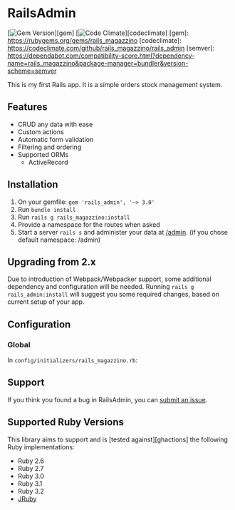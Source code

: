 # RailsAdmin

[![Gem Version](https://img.shields.io/gem/v/rails_admin.svg)][gem]
[![Code Climate](https://codeclimate.com/github/railsadminteam/rails_admin.svg)][codeclimate]
[gem]: https://rubygems.org/gems/rails_magazzino
[codeclimate]: https://codeclimate.com/github/rails_magazzino/rails_admin
[semver]: https://dependabot.com/compatibility-score.html?dependency-name=rails_magazzino&package-manager=bundler&version-scheme=semver

This is my first Rails app. It is a simple orders stock management system.

## Features

- CRUD any data with ease
- Custom actions
- Automatic form validation
- Filtering and ordering
- Supported ORMs
  - ActiveRecord

## Installation

1. On your gemfile: `gem 'rails_admin', '~> 3.0'`
2. Run `bundle install`
3. Run `rails g rails_magazzino:install`
4. Provide a namespace for the routes when asked
5. Start a server `rails s` and administer your data at [/admin](http://localhost:3000/admin). (if you chose default namespace: /admin)

## Upgrading from 2.x

Due to introduction of Webpack/Webpacker support, some additional dependency and configuration will be needed.
Running `rails g rails_admin:install` will suggest you some required changes, based on current setup of your app.

## Configuration

### Global

In `config/initializers/rails_magazzino.rb`:

## Support

If you think you found a bug in RailsAdmin, you can [submit an issue](https://github.com/ccrisc/rails_magazzino/issues/new).

## Supported Ruby Versions

This library aims to support and is [tested against][ghactions] the following Ruby implementations:

- Ruby 2.6
- Ruby 2.7
- Ruby 3.0
- Ruby 3.1
- Ruby 3.2
- [JRuby][]

[jruby]: http://jruby.org/
